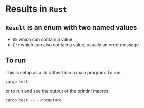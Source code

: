 # Results in `Rust`

## `Result` is an enum with two named values

- `Ok` which can contain a value
- `Err` which can also contain a value, usually an error message


## To run

This is setup as a lib rather than a main program. To run:

```
cargo test
```

or to run and see the output of the println! macros:
```
cargo test -- --nocapture
```